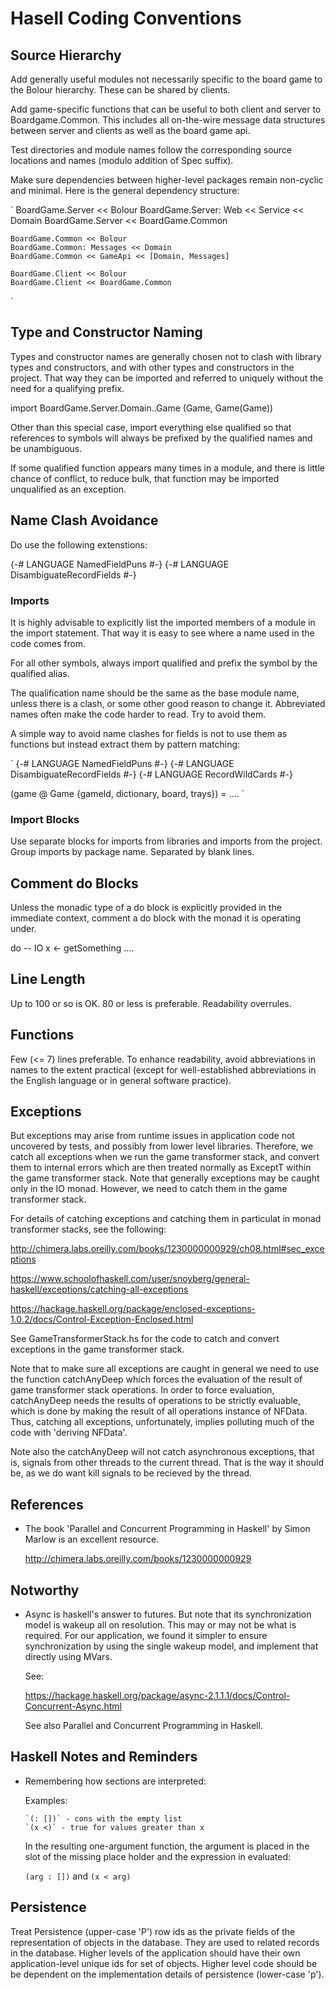 
# Hasell Coding Conventions

## Source Hierarchy

Add generally useful modules not necessarily specific to the board game 
to the Bolour hierarchy. These can be shared by clients.

Add game-specific functions that can be useful to both client and server
to Boardgame.Common. This includes all on-the-wire message data structures
between server and clients as well as the board game api.

Test directories and module names follow the corresponding source locations
and names (modulo addition of Spec suffix).

Make sure dependencies between higher-level packages remain non-cyclic and
minimal. Here is the general dependency structure:

  `
    BoardGame.Server << Bolour
    BoardGame.Server: Web << Service << Domain
    BoardGame.Server << BoardGame.Common

    BoardGame.Common << Bolour
    BoardGame.Common: Messages << Domain 
    BoardGame.Common << GameApi << [Domain, Messages]

    BoardGame.Client << Bolour
    BoardGame.Client << BoardGame.Common
  `

## Type and Constructor Naming

Types and constructor names are generally chosen not to clash with 
library types and constructors, and with other types and constructors
in the project. That way they can be imported and referred to uniquely without
the need for a qualifying prefix.

import BoardGame.Server.Domain..Game (Game, Game(Game))

Other than this special case, import everything else qualified so that 
references to symbols will always be prefixed by the qualified names and
be unambiguous.

If some qualified function appears many times in a module, and there is 
little chance of conflict, to reduce bulk, that function may be imported
unqualified as an exception. 

## Name Clash Avoidance

Do use the following extenstions:

{-# LANGUAGE NamedFieldPuns #-}
{-# LANGUAGE DisambiguateRecordFields #-}

### Imports 

It is highly advisable to explicitly list the imported members of a module in 
the import statement. That way it is easy to see where a name used in the
code comes from. 

For all other symbols, always import qualified and prefix the symbol by the
qualified alias.

The qualification name should be the same as the base module name,
unless there is a clash, or some other good reason to change it. Abbreviated names
often make the code harder to read. Try to avoid them.

A simple way to avoid name clashes for fields is not to use them as functions
but instead extract them by pattern matching:

  `
  {-# LANGUAGE NamedFieldPuns #-}
  {-# LANGUAGE DisambiguateRecordFields #-}
  {-# LANGUAGE RecordWildCards #-}

  (game @ Game {gameId, dictionary, board, trays}) = ....
  `

### Import Blocks

Use separate blocks for imports from libraries and imports from the project.
Group imports by package name. Separated by blank lines.

## Comment do Blocks

Unless the monadic type of a do block is explicitly provided in the immediate context,
comment a do block with the monad it is operating under.

do -- IO
  x <- getSomething
  ....

## Line Length

Up to 100 or so is OK. 80 or less is preferable. Readability overrules.

## Functions

Few (<= 7) lines preferable. To enhance readability, avoid abbreviations in 
names to the extent practical (except for well-established abbreviations 
in the English language or in general software practice).

## Exceptions

But exceptions may arise from runtime issues in application code not uncovered
by tests, and possibly from lower level libraries. Therefore, we catch all
exceptions when we run the game transformer stack, and convert them to internal
errors which are then treated normally as ExceptT within the game transformer
stack. Note that generally exceptions may be caught only in the IO monad.
However, we need to catch them in the game transformer stack.

For details of catching exceptions and catching them in particulat 
in monad transformer stacks, see the following:

http://chimera.labs.oreilly.com/books/1230000000929/ch08.html#sec_exceptions

https://www.schoolofhaskell.com/user/snoyberg/general-haskell/exceptions/catching-all-exceptions

https://hackage.haskell.org/package/enclosed-exceptions-1.0.2/docs/Control-Exception-Enclosed.html

See GameTransformerStack.hs for the code to catch and convert exceptions
in the game transformer stack.

Note that to make sure all exceptions are caught in general we need to use the
function catchAnyDeep which forces the evaluation of the result of game
transformer stack operations. In order to force evaluation, catchAnyDeep needs
the results of operations to be strictly evaluable, which is done by making the
result of all operations instance of NFData. Thus, catching all exceptions,
unfortunately, implies polluting much of the code with 'deriving NFData'.

Note also the catchAnyDeep will not catch asynchronous exceptions,
that is, signals from other threads to the current thread. That is
the way it should be, as we do want kill signals to be recieved by the
thread.

## References

- The book 'Parallel and Concurrent Programming in Haskell' by
  Simon Marlow is an excellent resource.  
  
  http://chimera.labs.oreilly.com/books/1230000000929

## Notworthy

- Async is haskell's answer to futures. But note that 
  its synchronization model is wakeup all on resolution. This may
  or may not be what is required. For our application, we found it
  simpler to ensure synchronization by using the single wakeup 
  model, and implement that directly using MVars.

  See:

  https://hackage.haskell.org/package/async-2.1.1.1/docs/Control-Concurrent-Async.html

  See also Parallel and Concurrent Programming in Haskell.

## Haskell Notes and Reminders

- Remembering how sections are interpreted:

  Examples: 
  
      `(: [])` - cons with the empty list
      `(x <)` - true for values greater than x

  In the resulting one-argument function, the argument is placed 
  in the slot of the missing place holder and the expression in evaluated:

  `(arg : [])` and `(x < arg)`

## Persistence

Treat Persistence (upper-case 'P') row ids as the private fields of the
representation of objects in the database. They are used to related records in
the database.  Higher levels of the application should have their own
application-level unique ids for set of objects. Higher level code should be be
dependent on the implementation details of persistence (lower-case 'p').
